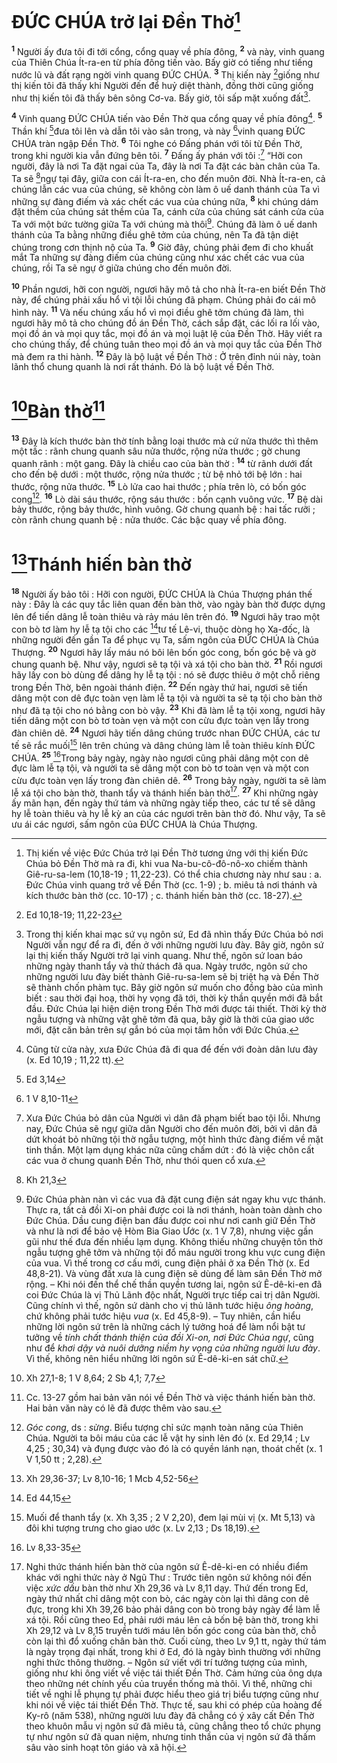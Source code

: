 # ĐỨC CHÚA trở lại Đền Thờ[^1]
<sup><b>1</b></sup> Người ấy đưa tôi đi tới cổng, cổng quay về phía đông, <sup><b>2</b></sup> và này, vinh quang của Thiên Chúa Ít-ra-en từ phía đông tiến vào. Bấy giờ có tiếng như tiếng nước lũ và đất rạng ngời vinh quang ĐỨC CHÚA. <sup><b>3</b></sup> Thị kiến này [^1*]giống như thị kiến tôi đã thấy khi Người đến để huỷ diệt thành, đồng thời cũng giống như thị kiến tôi đã thấy bên sông Cơ-va. Bấy giờ, tôi sấp mặt xuống đất[^2].

<sup><b>4</b></sup> Vinh quang ĐỨC CHÚA tiến vào Đền Thờ qua cổng quay về phía đông[^3]. <sup><b>5</b></sup> Thần khí [^2*]đưa tôi lên và dẫn tôi vào sân trong, và này [^3*]vinh quang ĐỨC CHÚA tràn ngập Đền Thờ. <sup><b>6</b></sup> Tôi nghe có Đấng phán với tôi từ Đền Thờ, trong khi người kia vẫn đứng bên tôi. <sup><b>7</b></sup> Đấng ấy phán với tôi :[^4] “Hỡi con người, đây là nơi Ta đặt ngai của Ta, đây là nơi Ta đặt các bàn chân của Ta. Ta sẽ [^4*]ngự tại đây, giữa con cái Ít-ra-en, cho đến muôn đời. Nhà Ít-ra-en, cả chúng lẫn các vua của chúng, sẽ không còn làm ô uế danh thánh của Ta vì những sự đàng điếm và xác chết các vua của chúng nữa, <sup><b>8</b></sup> khi chúng dám đặt thềm của chúng sát thềm của Ta, cánh cửa của chúng sát cánh cửa của Ta với một bức tường giữa Ta với chúng mà thôi[^5]. Chúng đã làm ô uế danh thánh của Ta bằng những điều ghê tởm của chúng, nên Ta đã tận diệt chúng trong cơn thịnh nộ của Ta. <sup><b>9</b></sup> Giờ đây, chúng phải đem đi cho khuất mắt Ta những sự đàng điếm của chúng cũng như xác chết các vua của chúng, rồi Ta sẽ ngự ở giữa chúng cho đến muôn đời.

<sup><b>10</b></sup> Phần ngươi, hỡi con người, ngươi hãy mô tả cho nhà Ít-ra-en biết Đền Thờ này, để chúng phải xấu hổ vì tội lỗi chúng đã phạm. Chúng phải đo cái mô hình này. <sup><b>11</b></sup> Và nếu chúng xấu hổ vì mọi điều ghê tởm chúng đã làm, thì ngươi hãy mô tả cho chúng đồ án Đền Thờ, cách sắp đặt, các lối ra lối vào, mọi đồ án và mọi quy tắc, mọi đồ án và mọi luật lệ của Đền Thờ. Hãy viết ra cho chúng thấy, để chúng tuân theo mọi đồ án và mọi quy tắc của Đền Thờ mà đem ra thi hành. <sup><b>12</b></sup> Đây là bộ luật về Đền Thờ : Ở trên đỉnh núi này, toàn lãnh thổ chung quanh là nơi rất thánh. Đó là bộ luật về Đền Thờ.

# [^5*]Bàn thờ[^6]
<sup><b>13</b></sup> Đây là kích thước bàn thờ tính bằng loại thước mà cứ nửa thước thì thêm một tấc : rãnh chung quanh sâu nửa thước, rộng nửa thước ; gờ chung quanh rãnh : một gang. Đây là chiều cao của bàn thờ : <sup><b>14</b></sup> từ rãnh dưới đất cho đến bệ dưới : một thước, rộng nửa thước ; từ bệ nhỏ tới bệ lớn : hai thước, rộng nửa thước. <sup><b>15</b></sup> Lò lửa cao hai thước ; phía trên lò, có bốn góc cong[^7]. <sup><b>16</b></sup> Lò dài sáu thước, rộng sáu thước : bốn cạnh vuông vức. <sup><b>17</b></sup> Bệ dài bảy thước, rộng bảy thước, hình vuông. Gờ chung quanh bệ : hai tấc rưỡi ; còn rãnh chung quanh bệ : nửa thước. Các bậc quay về phía đông.

# [^6*]Thánh hiến bàn thờ
<sup><b>18</b></sup> Người ấy bảo tôi : Hỡi con người, ĐỨC CHÚA là Chúa Thượng phán thế này : Đây là các quy tắc liên quan đến bàn thờ, vào ngày bàn thờ được dựng lên để tiến dâng lễ toàn thiêu và rảy máu lên trên đó. <sup><b>19</b></sup> Ngươi hãy trao một con bò tơ làm hy lễ tạ tội cho các [^7*]tư tế Lê-vi, thuộc dòng họ Xa-đốc, là những người đến gần Ta để phục vụ Ta, sấm ngôn của ĐỨC CHÚA là Chúa Thượng. <sup><b>20</b></sup> Ngươi hãy lấy máu nó bôi lên bốn góc cong, bốn góc bệ và gờ chung quanh bệ. Như vậy, ngươi sẽ tạ tội và xá tội cho bàn thờ. <sup><b>21</b></sup> Rồi ngươi hãy lấy con bò dùng để dâng hy lễ tạ tội : nó sẽ được thiêu ở một chỗ riêng trong Đền Thờ, bên ngoài thánh điện. <sup><b>22</b></sup> Đến ngày thứ hai, ngươi sẽ tiến dâng một con dê đực toàn vẹn làm lễ tạ tội và người ta sẽ tạ tội cho bàn thờ như đã tạ tội cho nó bằng con bò vậy. <sup><b>23</b></sup> Khi đã làm lễ tạ tội xong, ngươi hãy tiến dâng một con bò tơ toàn vẹn và một con cừu đực toàn vẹn lấy trong đàn chiên dê. <sup><b>24</b></sup> Ngươi hãy tiến dâng chúng trước nhan ĐỨC CHÚA, các tư tế sẽ rắc muối[^8] lên trên chúng và dâng chúng làm lễ toàn thiêu kính ĐỨC CHÚA. <sup><b>25</b></sup> [^8*]Trong bảy ngày, ngày nào ngươi cũng phải dâng một con dê đực làm lễ tạ tội, và người ta sẽ dâng một con bò tơ toàn vẹn và một con cừu đực toàn vẹn lấy trong đàn chiên dê. <sup><b>26</b></sup> Trong bảy ngày, người ta sẽ làm lễ xá tội cho bàn thờ, thanh tẩy và thánh hiến bàn thờ[^9]. <sup><b>27</b></sup> Khi những ngày ấy mãn hạn, đến ngày thứ tám và những ngày tiếp theo, các tư tế sẽ dâng hy lễ toàn thiêu và hy lễ kỳ an của các ngươi trên bàn thờ đó. Như vậy, Ta sẽ ưu ái các ngươi, sấm ngôn của ĐỨC CHÚA là Chúa Thượng.

[^1]: Thị kiến về việc Đức Chúa trở lại Đền Thờ tương ứng với thị kiến Đức Chúa bỏ Đền Thờ mà ra đi, khi vua Na-bu-cô-đô-nô-xo chiếm thành Giê-ru-sa-lem (10,18-19 ; 11,22-23). Có thể chia chương này như sau : a. Đức Chúa vinh quang trở về Đền Thờ (cc. 1-9) ; b. miêu tả nơi thánh và kích thước bàn thờ (cc. 10-17) ; c. thánh hiến bàn thờ (cc. 18-27).
[^2]: Trong thị kiến khai mạc sứ vụ ngôn sứ, Ed đã nhìn thấy Đức Chúa bỏ nơi Người vẫn ngự để ra đi, đến ở với những người lưu đày. Bây giờ, ngôn sứ lại thị kiến thấy Người trở lại vinh quang. Như thế, ngôn sứ loan báo những ngày thanh tẩy và thử thách đã qua. Ngày trước, ngôn sứ cho những người lưu đày biết thành Giê-ru-sa-lem sẽ bị triệt hạ và Đền Thờ sẽ thành chốn phàm tục. Bây giờ ngôn sứ muốn cho đồng bào của mình biết : sau thời đại hoạ, thời hy vọng đã tới, thời kỳ thần quyền mới đã bắt đầu. Đức Chúa lại hiện diện trong Đền Thờ mới được tái thiết. Thời kỳ thờ ngẫu tượng và những vật ghê tởm đã qua, bây giờ là thời của giao ước mới, đặt căn bản trên sự gắn bó của mọi tâm hồn với Đức Chúa.
[^3]: Cũng từ cửa này, xưa Đức Chúa đã đi qua để đến với đoàn dân lưu đày (x. Ed 10,19 ; 11,22 tt).
[^4]: Xưa Đức Chúa bỏ dân của Người vì dân đã phạm biết bao tội lỗi. Nhưng nay, Đức Chúa sẽ ngự giữa dân Người cho đến muôn đời, bởi vì dân đã dứt khoát bỏ những tội thờ ngẫu tượng, một hình thức đàng điếm về mặt tinh thần. Một lạm dụng khác nữa cũng chấm dứt : đó là việc chôn cất các vua ở chung quanh Đền Thờ, như thói quen cổ xưa.
[^5]: Đức Chúa phàn nàn vì các vua đã đặt cung điện sát ngay khu vực thánh. Thực ra, tất cả đồi Xi-on phải được coi là nơi thánh, hoàn toàn dành cho Đức Chúa. Dầu cung điện ban đầu được coi như nơi canh giữ Đền Thờ và như là nơi để bảo vệ Hòm Bia Giao Ước (x. 1 V 7,8), nhưng việc gần gũi như thế đưa đến nhiều lạm dụng. Không thiếu những chuyện tôn thờ ngẫu tượng ghê tởm và những tội đổ máu người trong khu vực cung điện của vua. Vì thế trong cơ cấu mới, cung điện phải ở xa Đền Thờ (x. Ed 48,8-21). Và vùng đất xưa là cung điện sẽ dùng để làm sân Đền Thờ mở rộng. – Khi nói đến thể chế thần quyền tương lai, ngôn sứ Ê-dê-ki-en đã coi Đức Chúa là vị Thủ Lãnh độc nhất, Người trực tiếp cai trị dân Người. Cũng chính vì thế, ngôn sứ dành cho vị thủ lãnh tước hiệu <i>ông hoàng</i>, chứ không phải tước hiệu <i>vua</i> (x. Ed 45,8-9). – Tuy nhiên, cần hiểu những lời ngôn sứ trên là những cách lý tưởng hoá để làm nổi bật tư tưởng về <i>tính chất thánh thiện của đồi Xi-on, nơi Đức Chúa ngự</i>, cũng như để <i>khơi dậy và nuôi dưỡng niềm hy vọng của những người lưu đày</i>. Vì thế, không nên hiểu những lời ngôn sứ Ê-dê-ki-en sát chữ.
[^6]: Cc. 13-27 gồm hai bản văn nói về Đền Thờ và việc thánh hiến bàn thờ. Hai bản văn này có lẽ đã được thêm vào sau.
[^7]: <i>Góc cong</i>, ds : <i>sừng</i>. Biểu tượng chỉ sức mạnh toàn năng của Thiên Chúa. Người ta bôi máu của các lễ vật hy sinh lên đó (x. Ed 29,14 ; Lv 4,25 ; 30,34) và đụng được vào đó là có quyền lánh nạn, thoát chết (x. 1 V 1,50 tt ; 2,28).
[^8]: Muối để thanh tẩy (x. Xh 3,35 ; 2 V 2,20), đem lại mùi vị (x. Mt 5,13) và đôi khi tượng trưng cho giao ước (x. Lv 2,13 ; Ds 18,19).
[^9]: Nghi thức thánh hiến bàn thờ của ngôn sứ Ê-dê-ki-en có nhiều điểm khác với nghi thức này ở Ngũ Thư : Trước tiên ngôn sứ không nói đến việc <i>xức dầu</i> bàn thờ như Xh 29,36 và Lv 8,11 dạy. Thứ đến trong Ed, ngày thứ nhất chỉ dâng một con bò, các ngày còn lại thì dâng con dê đực, trong khi Xh 39,26 bảo phải dâng con bò trong bảy ngày để làm lễ xá tội. Rồi cũng theo Ed, phải rưới máu lên cả bốn bệ bàn thờ, trong khi Xh 29,12 và Lv 8,15 truyền tưới máu lên bốn góc cong của bàn thờ, chỗ còn lại thì đổ xuống chân bàn thờ. Cuối cùng, theo Lv 9,1 tt, ngày thứ tám là ngày trọng đại nhất, trong khi ở Ed, đó là ngày bình thường với những nghi thức thông thường. – Ngôn sứ viết với trí tưởng tượng của mình, giống như khi ông viết về việc tái thiết Đền Thờ. Cảm hứng của ông dựa theo những nét chính yếu của truyền thống mà thôi. Vì thế, những chi tiết về nghi lễ phụng tự phải được hiểu theo giá trị biểu tượng cũng như khi nói về việc tái thiết Đền Thờ. Thực tế, sau khi có phép của hoàng đế Ky-rô (năm 538), những người lưu đày đã chẳng có ý xây cất Đền Thờ theo khuôn mẫu vị ngôn sứ đã miêu tả, cũng chẳng theo tổ chức phụng tự như ngôn sứ đã quan niệm, nhưng tinh thần của vị ngôn sứ đã thấm sâu vào sinh hoạt tôn giáo và xã hội.
[^1*]: Ed 10,18-19; 11,22-23
[^2*]: Ed 3,14
[^3*]: 1 V 8,10-11
[^4*]: Kh 21,3
[^5*]: Xh 27,1-8; 1 V 8,64; 2 Sb 4,1; 7,7
[^6*]: Xh 29,36-37; Lv 8,10-16; 1 Mcb 4,52-56
[^7*]: Ed 44,15
[^8*]: Lv 8,33-35
